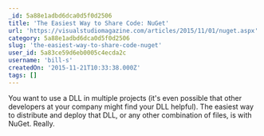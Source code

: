 ```yaml
---
_id: 5a88e1adbd6dca0d5f0d2506
title: 'The Easiest Way to Share Code: NuGet'
url: 'https://visualstudiomagazine.com/articles/2015/11/01/nuget.aspx'
category: 5a88e1adbd6dca0d5f0d2506
slug: 'the-easiest-way-to-share-code-nuget'
user_id: 5a83ce59d6eb0005c4ecda2c
username: 'bill-s'
createdOn: '2015-11-21T10:33:38.000Z'
tags: []
---
```


You want to use a DLL in multiple projects (it's even possible that other developers at your company might find your DLL helpful). The easiest way to distribute and deploy that DLL, or any other combination of files, is with NuGet. Really.
